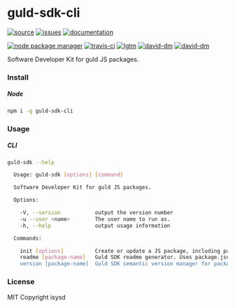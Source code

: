 # guld-sdk-cli

[![source](https://img.shields.io/badge/source-bitbucket-blue.svg)](https://bitbucket.org/guld/tech-js-node_modules-guld-sdk-cli) [![issues](https://img.shields.io/badge/issues-bitbucket-yellow.svg)](https://bitbucket.org/guld/tech-js-node_modules-guld-sdk-cli/issues) [![documentation](https://img.shields.io/badge/docs-guld.tech-green.svg)](https://guld.tech/cli/guld-sdk-cli.html)

[![node package manager](https://img.shields.io/npm/v/guld-sdk-cli.svg)](https://www.npmjs.com/package/guld-sdk-cli) [![travis-ci](https://travis-ci.org/guldcoin/tech-js-node_modules-guld-sdk-cli.svg)](https://travis-ci.org/guldcoin/tech-js-node_modules-guld-sdk-cli?branch=guld) [![lgtm](https://img.shields.io/lgtm/grade/javascript/b/guld/tech-js-node_modules-guld-sdk-cli.svg?logo=lgtm&logoWidth=18)](https://lgtm.com/projects/b/guld/tech-js-node_modules-guld-sdk-cli/context:javascript) [![david-dm](https://david-dm.org/guldcoin/tech-js-node_modules-guld-sdk-cli/status.svg)](https://david-dm.org/guldcoin/tech-js-node_modules-guld-sdk-cli) [![david-dm](https://david-dm.org/guldcoin/tech-js-node_modules-guld-sdk-cli/dev-status.svg)](https://david-dm.org/guldcoin/tech-js-node_modules-guld-sdk-cli?type=dev)

Software Developer Kit for guld JS packages.

### Install

##### Node

```sh
npm i -g guld-sdk-cli
```

### Usage

##### CLI

```sh
guld-sdk --help

  Usage: guld-sdk [options] [command]

  Software Developer Kit for guld JS packages.

  Options:

    -V, --version           output the version number
    -u --user <name>        The user name to run as.
    -h, --help              output usage information

  Commands:

    init [options]          Create or update a JS package, including package.json, travis, webpack, and more config files.
    readme [package-name]   Guld SDK readme generator. Uses package.json, .travis.yml, and pre-existing README.md files to generate guld-style README.md files like this project's
    version [package-name]  Guld SDK semantic version manager for packages.

```

### License

MIT Copyright isysd

